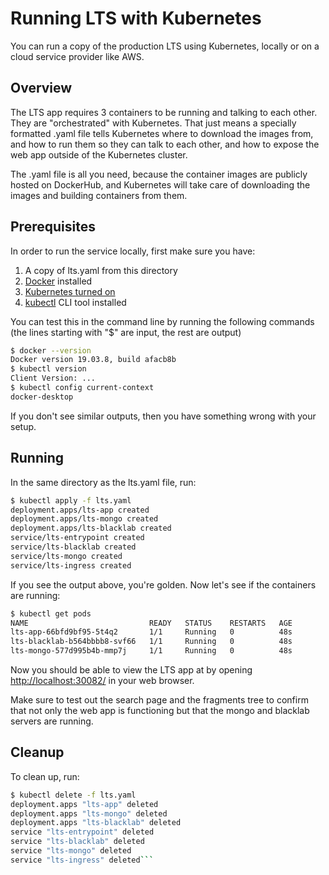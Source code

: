 # Running LTS with Kubernetes

You can run a copy of the production LTS using Kubernetes, locally or on a cloud
service provider like AWS.

## Overview

The LTS app requires 3 containers to be running and talking to each other. They are "orchestrated" with Kubernetes. That just means a specially formatted .yaml file tells Kubernetes where to download the images from, and how to run them so they can talk to each other, and how to expose the web app outside of the Kubernetes cluster.

The .yaml file is all you need, because the container images are publicly hosted on DockerHub, and Kubernetes will take care of downloading the images and building containers from them.

## Prerequisites

In order to run the service locally, first make sure you have:  

1. A copy of lts.yaml from this directory  
2. [Docker](https://www.docker.com/products/docker-desktop) installed  
3. [Kubernetes turned on](https://medium.com/@damiannolan/kubernetes-on-docker-for-windows-5ca0c6395668)  
4. [kubectl](https://kubernetes.io/docs/tasks/tools/install-kubectl/) CLI tool installed  

You can test this in the command line by running the following commands (the lines starting with "$" are input, the rest are output)

```bash
$ docker --version
Docker version 19.03.8, build afacb8b
$ kubectl version
Client Version: ...
$ kubectl config current-context
docker-desktop
```

If you don't see similar outputs, then you have something wrong with your setup.

## Running

In the same directory as the lts.yaml file, run:

```bash
$ kubectl apply -f lts.yaml
deployment.apps/lts-app created
deployment.apps/lts-mongo created
deployment.apps/lts-blacklab created
service/lts-entrypoint created
service/lts-blacklab created
service/lts-mongo created
service/lts-ingress created
```

If you see the output above, you're golden. Now let's see if the containers are running:

```bash
$ kubectl get pods
NAME                           READY   STATUS    RESTARTS   AGE
lts-app-66bfd9bf95-5t4q2       1/1     Running   0          48s
lts-blacklab-b564bbbb8-svf66   1/1     Running   0          48s
lts-mongo-577d995b4b-mmp7j     1/1     Running   0          48s
```

Now you should be able to view the LTS app at by opening [http://localhost:30082/](http://localhost:30082/) in your web browser.

Make sure to test out the search page and the fragments tree to confirm that not only the web app is functioning but that the mongo and blacklab servers are running.

## Cleanup

To clean up, run:

```bash
$ kubectl delete -f lts.yaml
deployment.apps "lts-app" deleted
deployment.apps "lts-mongo" deleted
deployment.apps "lts-blacklab" deleted
service "lts-entrypoint" deleted
service "lts-blacklab" deleted
service "lts-mongo" deleted
service "lts-ingress" deleted```
